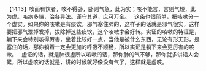 【14.13】咳而有饮者，咳不得卧，卧则气急，此为实；咳不能言，言则气短，此为虚。咳病多端，治各异法。谨守其道，庶可万全。
 
这条也很简单，把咳嗽分一个虚实。如果你的咳嗽是有痰饮，邪气塞住肺的，这样子的话就是邪气很实，这样要把邪气泄掉发掉，拔除掉这些痰饮，这个咳嗽才会好转。实证的咳嗽的特征是，躺下来会特别咳得厉害，坐着比较好一点，当他是被什么东西，无论有形无形，是塞住的话，那你躺着一定会更加的呼吸不顺畅，所以实证是躺下来会更厉害的咳嗽。
 
虚证的话，就是肺很虚所以咳嗽的话，那你肺的气不够，那你就多讲话人会累，所以虚咳的话就是，讲的时候就好像没有气了，这样就是虚咳。
